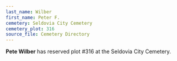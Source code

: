 ```yaml
---
last_name: Wilber
first_name: Peter F.
cemetery: Seldovia City Cemetery
cemetery_plot: 316
source_file: Cemetery Directory
---
```

**Pete   Wilber** has reserved plot #316 at the Seldovia City Cemetery.




